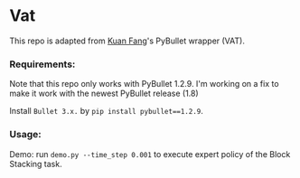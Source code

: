 # Vat

This repo is adapted from [Kuan Fang](https://github.com/kuanfang/)'s PyBullet wrapper (VAT).

### Requirements:
Note that this repo only works with PyBullet 1.2.9. I'm working on a fix to make it work with the newest PyBullet release (1.8)

Install `Bullet 3.x.` by `pip install pybullet==1.2.9`.

### Usage:

Demo: run `demo.py --time_step 0.001` to execute expert policy of the Block Stacking task.
